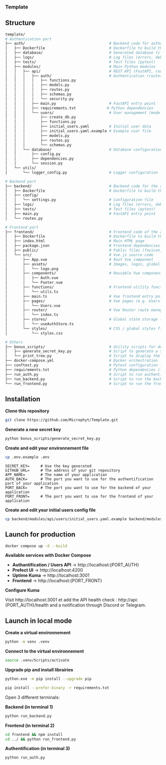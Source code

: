 ### Template

## Structure

```sh
template/
# Authentication part
├── auth/                                      # Backend code for authentication management (API, server logic)
│   ├── Dockerfile                             # Dockerfile to build the auth image
│   ├── database/                              # Generated database files
│   ├── logs/                                  # Log files (errors, debug, info)
│   ├── tests/                                 # Test files (pytest)
│   ├── modules/                               # Main Python modules
│   │   ├── api/                               # REST API (FastAPI, routes, schemas...)
│   │   │   ├── auth/                          # Authentication (routes, models, security)
│   │   │   │   ├── functions.py
│   │   │   │   ├── models.py
│   │   │   │   ├── routes.py
│   │   │   │   ├── schemas.py
│   │   │   │   └── security.py
│   │   │   ├── main.py                        # FastAPI entry point
│   │   │   ├── requirements.txt              # Python dependencies
│   │   │   └── users/                         # User management (models, routes...)
│   │   │       ├── create_db.py
│   │   │       ├── functions.py
│   │   │       ├── initial_users.yaml         # Initial user data
│   │   │       ├── initial_users.yaml.example # Example user file
│   │   │       ├── models.py
│   │   │       ├── routes.py
│   │   │       └── schemas.py
│   │   └── database/                          # Database configuration and session
│   │       ├── config.py
│   │       ├── dependencies.py
│   │       └── session.py
│   └── utils/
│       └── logger_config.py                   # Logger configuration

# Backend part
├── backend/                                   # Backend code for the application (API, server logic)
│   ├── Dockerfile                             # Dockerfile to build the backend image
│   ├── config/
│   │   └── settings.py                        # Configuration file
│   ├── logs/                                  # Log files (errors, debug, info)
│   ├── tests/                                 # Test files (pytest)
│   ├── main.py                                # FastAPI entry point
│   └── routes.py

# Frontend part
├── frontend/                                  # Frontend code of the application (Vue.js)
│   ├── Dockerfile                             # Dockerfile to build the frontend image
│   ├── index.html                             # Main HTML page
│   ├── package.json                           # Frontend dependencies and scripts (npm)
│   ├── public/                                # Public files (favicon, static assets)
│   └── src/                                   # Vue.js source code
│       ├── App.vue                            # Root Vue component
│       ├── assets/                            # Images, logos, global styles
│       │   └── logo.png
│       ├── components/                        # Reusable Vue components
│       │   ├── Auth.vue
│       │   └── Footer.vue
│       ├── functions/                         # Frontend utility functions (TS)
│       │   └── utils.ts
│       ├── main.ts                            # Vue frontend entry point
│       ├── pages/                             # Vue pages (e.g. Users.vue)
│       │   └── Users.vue
│       ├── router/                            # Vue Router route management
│       │   └── index.ts
│       ├── stores/                            # Global state storage (Pinia)
│       │   └── useAuthStore.ts
│       └── styles/                            # CSS / global styles files
│           └── styles.css

# Others
├── bonus_scripts/                             # Utility scripts for dev or management
│   ├── generate_secret_key.py                 # Script to generate a secret key (e.g. JWT)
│   └── print_tree.py                          # Script to display the project tree structure
├── docker-compose.yml                         # Docker orchestration
├── conftest.py                                # Pytest configuration file for global tests
├── requirements.txt                           # Python dependencies (local dev)
├── run_auth.py                                # Script to run authentication management (local dev)
├── run_backend.py                             # Script to run the backend (local dev)
└── run_frontend.py                            # Script to run the frontend (local dev)
```

## Installation

**Clone this repository**

```sh
git clone https://github.com/Microphyt/Template.git
```

**Generate a new secret key**

```sh
python bonus_scripts/generate_secret_key.py
```

**Create and edit your environnement file**

```sh
cp .env.example .env
```

```
SECRET_KEY=     # Use the key generated
GITHUB_URL=     # The address of your git repository
APP_NAME=       # The name of your application
AUTH_BACK=      # The port you want to use for the authentification part of your application
PORT_BACK=      # The port you want to use for the backend of your application
PORT_FRONT=     # The port you want to use for the frontend of your application
```

**Create and edit your initial users config file**

```sh
cp backend/modules/api/users/initial_users.yaml.example backend/modules/api/users/initial_users.yaml
```

## Launch for production

```sh
docker compose up -d --build
```

**Available services with Docker Compose**

- **Authantification / Users API** → http://localhost:{PORT_AUTH}
- **Prefect UI** → http://localhost:4200
- **Uptime Kuma** → http://localhost:3001
- **Frontend** → http://localhost:{PORT_FRONT}

**Configure Kuma**

Visit http://localhost:3001 et add the API health check : http://api:{PORT_AUTH}/health and a notification through Discord or Telegram.

## Launch in local mode

**Create a virtual environnement**

```sh
python -m venv .venv
```

**Connect to the virtual environnement**

```sh
source .venv/Scripts/activate
```

**Upgrade pip and install librairies**

```sh
python.exe -m pip install --upgrade pip
```

```sh
pip install --prefer-binary -r requirements.txt
```

Open 3 different terminals:

**Backend (in terminal 1)**

```sh
python run_backend.py
```

**Frontend (in terminal 2)**

```sh
cd frontend && npm install
cd ../ && python run_frontend.py
```

**Authentification (in terminal 3)**

```sh
python run_auth.py
```
